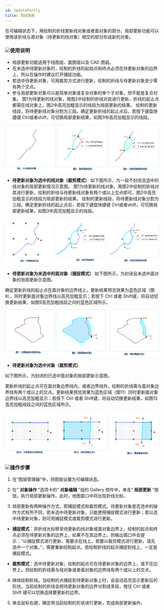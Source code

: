 ```yaml
---
id: UpdatePartly
title: 局部更新  
---  
```

在可编辑状态下，用绘制的折线更新线对象或者面对象的部分。局部更新功能可以使用该折线与源对象（待更新的线对象）相交的部分形成新的对象。
### ![](../../../img/read.gif)使用说明
* 局部更新功能适用于线图层、面图层以及 CAD 图层。
* 在未选中待更新对象时，绘制的折线的起始点和终点必须在待更新对象的边界上，所以在操作时建议打开捕捉功能。
* 若选中待更新对象，可用裁剪方式进行更新，绘制的折线与待更新对象至少需有两个交点。
* 参与局部更新对象可以是简单对象或复杂对象的单个子对象，但不能是复合对象。
图1为待更新的线对象，用图2中绘制的折线对其进行更新，折线的起止点都需在线对象上，图2中高亮加粗显示的线段为局部更新的结果。
绘制的更新线段，将待更新线对象分割为三段。确定更新折线的起止点后，若按下键盘快捷键
Ctrl或者shift，可切换局部更新结果，如图3中高亮加粗显示的线段。  

![](img/Update.png)   

* **待更新对象为选中的线对象（裁剪模式）**
如下图所示，为一段不封闭且选中的线对象的局部更新情况示意图。
图1为待更新的线对象，用图2中绘制的折线对其进行更新，绘制的折线与待更新线对象有两个或以上交点即可，图2中高亮加粗显示的线段为局部更新的结果。
绘制的更新线段，将待更新线对象分割为三段。确定更新折线的起止点后，若按下键盘快捷键
Ctrl或者shift，可切换局部更新结果，如图3中高亮加粗显示的线段。  

![](img/Update9.png) 

* **待更新对象为未选中的面对象（捕捉模式）**
如下图所示，为封闭且未选中面对象的局部更新示意图。

确定更新折线的起止点在面对象的边界线上，更新结果预览效果为蓝色区域（图8），同时更新面对象边界线以高亮加粗显示；若按下 Ctrl 或者
Shift键，将自动切换更新结果，如图9高亮加粗线段之间的蓝色区域所示。  

![](img/Update3.png)   

* **待更新对象为选中对象（裁剪模式）**

如下图所示，为封闭的已选中面对象的局部更新示意图。

更新折线的起止点可在面对象边界线内，或者边界线外，绘制的折线需与面对象边界线有两个或以上的交点。更新结果预览效果为蓝色区域（图11）同时更新面对象边界线以高亮加粗显示；若按下
Ctrl 或者 Shift键，将自动切换更新结果，如图12高亮加粗线段之间的蓝色区域所示。

![](img/Update6.png) 

### ![](../../../img/read.gif)操作步骤

1. 在“图层管理器”中，将图层设置为可编辑状态。

2. 在“ **对象操作** ”选项卡的“ **对象编辑** ”组的 Gallery 控件中，单击“ **局部更新**
”按钮，执行局部更新操作。此时，地图窗口中将出现折线光标。

3. 局部更新有两种操作方式，即捕捉模式和裁剪模式。待更新对象是否选中的操作方式有所不同，若未选中待更新对象，只能使用捕捉模式进行更新；若以选中待更新对象，则可用捕捉模式或裁剪模式进行更新。

* **捕捉模式**：将折线光标移至待更新的线对象或面对象边界上，绘制的起点和终点必须在待更新对象的边界上，如果不在其边界上，则输出窗口中会提示：“以捕捉模式进行更新，需要点在线上，若要以裁剪模式进行更新，请先选中一个对象。”，需要重新绘制起点。若绘制折线的起点捕捉到线上，一定是捕捉模式。

* **裁剪模式**：选中待更新对象，绘制的起点可在待更新对象的边界上，或不在边界上，但绘制的折线需与线对象或者面对象的边界线有两个或以上的交点。

4. 继续绘制折线。当绘制的点捕捉到待更新对象上时，会自动高亮显示更新后的形状。当前绘制的折线会把待更新对象的边界分割成多段，按住 Ctrl 或者 Shift 键可以切换选择要更新的边界。

5. 单击鼠标右键，确定用当前绘制的形状进行更新，完成局部更新操作。



